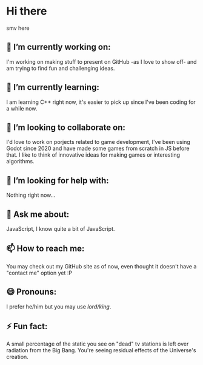 # Hi there
smv here
## 🔭 I’m currently working on:  
I'm working on making stuff to present on GitHub -as I love to show off- and am trying to find fun and challenging ideas.
## 🌱 I’m currently learning:  
I am learning C++ right now, it's easier to pick up since I've been coding for a while now.
## 👯 I’m looking to collaborate on:
I'd love to work on porjects related to game development, I've been using Godot since 2020 and have made some games from scratch in JS before that. I like to think of innovative ideas for making games or interesting algorithms.
## 🤔 I’m looking for help with:  
Nothing right now...
## 💬 Ask me about:  
JavaScript, I know quite a bit of JavaScript.
## 📫 How to reach me:  
You may check out my GitHub site as of now, even thought it doesn't have a "contact me" option yet :P
## 😄 Pronouns:  
I prefer he/him but you may use _lord/king_.
## ⚡ Fun fact:  
A small percentage of the static you see on "dead" tv stations is left over radiation from the Big Bang. You're seeing residual effects of the Universe's creation.

<!--
**s-mv/s-mv** is a ✨ _special_ ✨ repository because its `README.md` (this file) appears on your GitHub profile.

Here are some ideas to get you started:

- 🔭 I’m currently working on ...
- 🌱 I’m currently learning ...
- 👯 I’m looking to collaborate on ...
- 🤔 I’m looking for help with ...
- 💬 Ask me about ...
- 📫 How to reach me: ...
- 😄 Pronouns: ...
- ⚡ Fun fact: ...
-->

